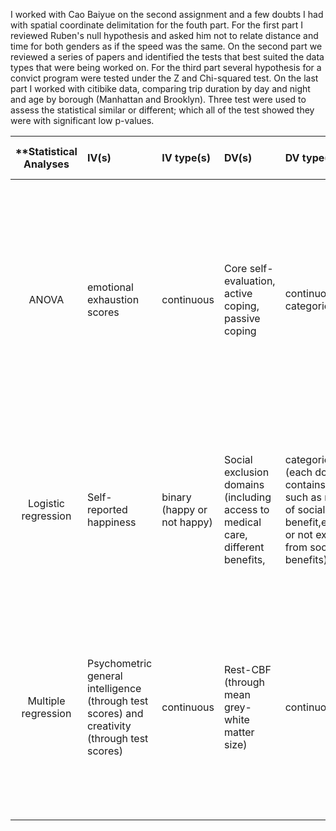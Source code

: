 I worked with Cao Baiyue on the second assignment and a few doubts I had with spatial coordinate delimitation for the fouth part. For the first part I reviewed Ruben's null hypothesis and asked him not to relate distance and time for both genders as if the speed was the same. On the second part we reviewed a series of papers and identified the tests that best suited the data types that were being worked on. 
For the third part several hypothesis for a convict program were tested under the Z and Chi-squared test.
On the last part I worked with citibike data, comparing trip duration by day and night and age by borough (Manhattan and Brooklyn). Three test were used to assess the statistical similar or different; which all of the test showed they were with significant low p-values.


| **Statistical Analyses	|  IV(s)  |  IV type(s) |  DV(s)  |  DV type(s)  |  Control Var | Control Var type  | Question to be answered | _H0_ | alpha | link to paper **| 
|:----------:|:----------|:------------|:-------------|:-------------|:------------|:------------- |:------------------------|:----:|:-------:|:-------|
ANOVA | emotional exhaustion scores | continuous | Core self-evaluation, active coping, passive coping | continuous, categorical | gender, age, job ranking, work experience, | categorical, ordinal | This study aimed to determine the potential association between core self-evaluation, mediating role of coping styles and the burnout syndrome among Chinese nurses | Nurses who had higher self-evaluation characteristics, reported less emotional exhaustion and cynicism, and higher professional efficacy. | 0.05 | http://journals.plos.org/plosone/article?id=10.1371/journal.pone.0115799 |
| Logistic regression | Self-reported happiness | binary (happy or not happy) | Social exclusion domains (including access to medical care, different benefits, | categorical (each domain contains options such as no need of social benefit,excluded or not excluded from social benefits) | Gender, age, education level, school type, health status, household income, religion, geo-location type | categorical, ordinal, continuous | To figure out the relation between happiness of indigenous population in Taiwan and social exclusion | the different social exclusion from social welfare benefits are associated with the happiness of indigenous people | 0.05 | http://journals.plos.org/plosone/article?id=10.1371/journal.pone.0118305#pone-0118305-t001 | 
| Multiple regression | Psychometric general intelligence (through test scores) and creativity (through test scores) | continuous | Rest-CBF (through mean grey-white matter size) | continuous | Age, gender | ordinal, categorical | To investigate the association between cognitive factors and measures of absolute resting brain activity such as rest cerebral blood flow (rest-CBF) | Mean rest-CBF is related to general intelligence | 0.05 | http://journals.plos.org/plosone/article?id=10.1371/journal.pone.0025532 |
  |||||||||

